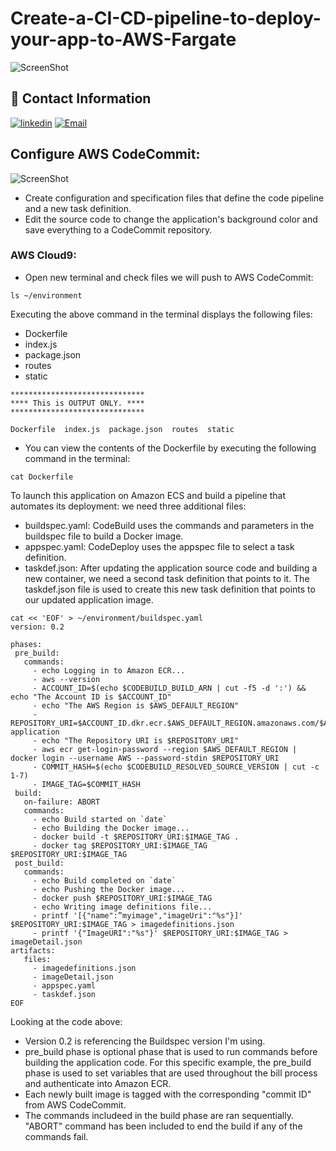 # Create-a-CI-CD-pipeline-to-deploy-your-app-to-AWS-Fargate
![ScreenShot](https://d1.awsstatic.com/Projects/CICD%20Pipeline/setup-cicd-pipeline2.5cefde1406fa6787d9d3c38ae6ba3a53e8df3be8.png)

## 🔗 Contact Information
[![linkedin](https://img.shields.io/badge/linkedin-0A66C2?style=for-the-badge&logo=linkedin&logoColor=white)](https://www.linkedin.com/in/alexnavarro2/)
[![Email](https://img.shields.io/badge/Gmail-D14836?style=for-the-badge&logo=gmail&logoColor=white)](https://mail.google.com/mail/u/0/#inbox?compose=GTvVlcSBpRjxKKJtxTLNxwpsKvpfbRSRnRLcTQRMZLcKCNfrJjXfcNNKPmstkbHJpzHGNZnHvhCph)

## Configure AWS CodeCommit:
![ScreenShot](https://d1.awsstatic.com/products/codecommit/Product-Page-Diagram_AWS-CodeCommit%20(1)2.b33016d587d4c7aa6f132753294929982e2648b4.png)
* Create configuration and specification files that define the code pipeline and a new task definition.
* Edit the source code to change the application's background color and save everything to a CodeCommit repository.

### AWS Cloud9:
* Open new terminal and check files we will push to AWS CodeCommit:
```
ls ~/environment
```

Executing the above command in the terminal displays the following files:
- Dockerfile
- index.js
- package.json
- routes
- static

```
******************************
**** This is OUTPUT ONLY. ****
******************************

Dockerfile  index.js  package.json  routes  static
```

* You can view the contents of the Dockerfile by executing the following command in the terminal:
```
cat Dockerfile
```

To launch this application on Amazon ECS and build a pipeline that automates its deployment: we need three additional files:
 - buildspec.yaml: CodeBuild uses the commands and parameters in the buildspec file to build a Docker image.
 - appspec.yaml: CodeDeploy uses the appspec file to select a task definition.
 - taskdef.json: After updating the application source code and building a new container, we need a second task definition that points to it. The taskdef.json file is used to create this new task definition that points to our updated application image.
 
 ```
 cat << 'EOF' > ~/environment/buildspec.yaml
version: 0.2

phases:
  pre_build:
    commands:
      - echo Logging in to Amazon ECR...
      - aws --version
      - ACCOUNT_ID=$(echo $CODEBUILD_BUILD_ARN | cut -f5 -d ':') && echo "The Account ID is $ACCOUNT_ID"
      - echo "The AWS Region is $AWS_DEFAULT_REGION"
      - REPOSITORY_URI=$ACCOUNT_ID.dkr.ecr.$AWS_DEFAULT_REGION.amazonaws.com/$ACCOUNT_ID-application
      - echo "The Repository URI is $REPOSITORY_URI"
      - aws ecr get-login-password --region $AWS_DEFAULT_REGION | docker login --username AWS --password-stdin $REPOSITORY_URI
      - COMMIT_HASH=$(echo $CODEBUILD_RESOLVED_SOURCE_VERSION | cut -c 1-7)
      - IMAGE_TAG=$COMMIT_HASH
  build:
    on-failure: ABORT
    commands:
      - echo Build started on `date`
      - echo Building the Docker image...
      - docker build -t $REPOSITORY_URI:$IMAGE_TAG .
      - docker tag $REPOSITORY_URI:$IMAGE_TAG $REPOSITORY_URI:$IMAGE_TAG
  post_build:
    commands:
      - echo Build completed on `date`
      - echo Pushing the Docker image...
      - docker push $REPOSITORY_URI:$IMAGE_TAG
      - echo Writing image definitions file...
      - printf '[{"name":”myimage","imageUri":"%s"}]' $REPOSITORY_URI:$IMAGE_TAG > imagedefinitions.json
      - printf '{"ImageURI":"%s"}' $REPOSITORY_URI:$IMAGE_TAG > imageDetail.json
artifacts:
    files: 
      - imagedefinitions.json
      - imageDetail.json
      - appspec.yaml
      - taskdef.json
EOF
```

Looking at the code above:
* Version 0.2 is referencing the Buildspec version I'm using.
* pre_build phase is optional phase that is used to run commands before building the application code. For this specific example, the pre_build phase is used to set variables that are used throughout the bill process and authenticate into Amazon ECR.
* Each newly built image is tagged with the corresponding "commit ID" from AWS CodeCommit.
* The commands includeed in the build phase are ran sequentially. "ABORT" command has been included to end the build if any of the commands fail.
